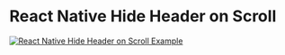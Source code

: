 # React Native Hide Header on Scroll

[![React Native Hide Header on Scroll Example](https://img.youtube.com/vi/oaGBEzMIwfo/0.jpg)](https://www.youtube.com/watch?v=oaGBEzMIwfo)
